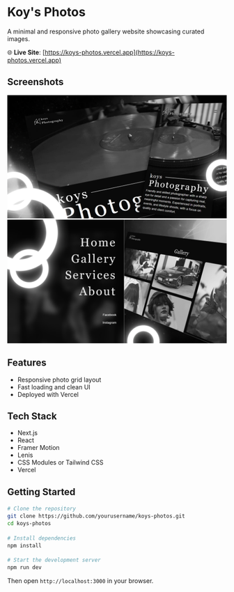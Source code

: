
# Koy's Photos

A minimal and responsive photo gallery website showcasing curated images.

🌐 **Live Site**: [https://koys-photos.vercel.app](https://koys-photos.vercel.app)

## Screenshots

![Screenshot 1](public/ReadMe/pic01.png)
![Screenshot 2](public/ReadMe/pic02.png)

## Features

- Responsive photo grid layout  
- Fast loading and clean UI  
- Deployed with Vercel  

## Tech Stack

- Next.js  
- React  
- Framer Motion
- Lenis
- CSS Modules or Tailwind CSS  
- Vercel  

## Getting Started

```bash
# Clone the repository
git clone https://github.com/yourusername/koys-photos.git
cd koys-photos

# Install dependencies
npm install

# Start the development server
npm run dev
```

Then open `http://localhost:3000` in your browser.
